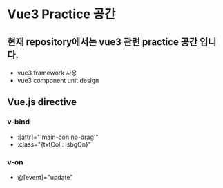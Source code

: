 # Vue3 Practice 공간 

## 현재 repository에서는 vue3 관련 practice 공간 입니다.

 - vue3 framework 사용
 - vue3 component unit design 


## Vue.js directive

### v-bind
 - :[attr]="'main-con no-drag'"
 - :class="{txtCol : isbgOn}"
### v-on
 - @[event]="update"